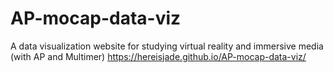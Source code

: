 # AP-mocap-data-viz
A data visualization website for studying virtual reality and immersive media (with AP and Multimer)
https://hereisjade.github.io/AP-mocap-data-viz/
